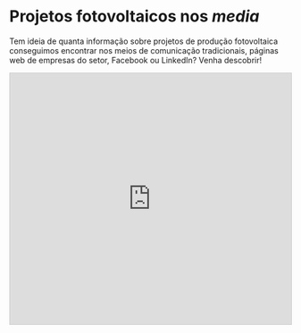 <!-- # Energy Commons -->
<!--  **Tools and Information Database for the science, engineering, economics and politics of the Energy Transition**

Repository and open database for tutorials, computational tools, software implementions, technical documents, research papers, books and articles on the various aspects of the ongoing energy transition.
-->

 <!--## The politics of Energy  -->


# Projetos fotovoltaicos nos *media*
Tem ideia de quanta informação sobre projetos de produção fotovoltaica conseguimos encontrar nos meios de comunicação tradicionais, 
páginas web de empresas do setor, Facebook ou LinkedIn? Venha descobrir!<br>

<iframe class="airtable-embed" src="https://airtable.com/embed/shry1vfmA5lDFDczq?backgroundColor=blue&layout=card&viewControls=on" frameborder="0" onmousewheel="" width="100%" height="450" style="background: transparent; border: 1px solid #ccc;"></iframe>